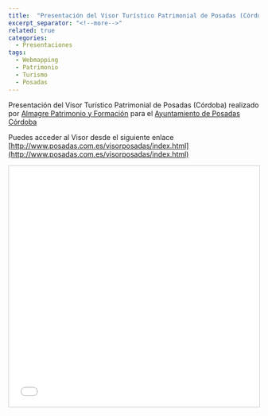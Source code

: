 ```yaml
---
title:  "Presentación del Visor Turístico Patrimonial de Posadas (Córdoba)"
excerpt_separator: "<!--more-->"
related: true
categories: 
  - Presentaciones
tags:
  - Webmapping
  - Patrimonio
  - Turismo
  - Posadas
---
```

Presentación del Visor Turístico Patrimonial de Posadas (Córdoba) realizado por [Almagre Patrimonio y Formación](http://www.almagre.es) para el [Ayuntamiento de Posadas Córdoba](http://www.posadas.es/)
<!--more-->
Puedes acceder al Visor desde el siguiente enlace [http://www.posadas.com.es/visorposadas/index.html](http://www.posadas.com.es/visorposadas/index.html) 

<iframe src="//www.slideshare.net/slideshow/embed_code/key/5ym7Qx3u5lgPID" width="595" height="485" frameborder="0" marginwidth="0" marginheight="0" scrolling="no" style="border:1px solid #CCC; border-width:1px; margin-bottom:5px; max-width: 100%;" allowfullscreen> </iframe> 
